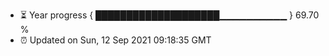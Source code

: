 - ⏳ Year progress { ████████████████████▁▁▁▁▁▁▁▁▁▁ } 69.70 %
- ⏰ Updated on Sun, 12 Sep 2021 09:18:35 GMT

